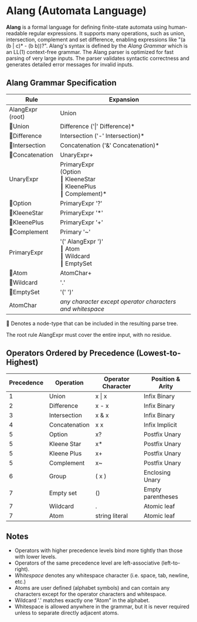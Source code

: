 ﻿# Alang (Automata Language)

**Alang** is a formal language for defining finite-state automata using human-readable regular expressions. 
It supports many operations, such as union, intersection, complement and set difference, 
enabling expressions like "(a (b | c)* - (b b))?". 
Alang's syntax is defined by the *Alang Grammar* which is an LL(1) context-free grammar. 
The Alang parser is optimized for fast parsing of very large inputs.
The parser validates syntactic correctness and generates detailed error messages for invalid inputs. 

## Alang Grammar Specification

| Rule                             | Expansion                                                     |
|----------------------------------|---------------------------------------------------------------|
| AlangExpr (root)                     | Union                                                    |
| :small_blue_diamond:Union            | Difference  ('\|' Difference)*                            |
| :small_blue_diamond:Difference       | Intersection ('-' Intersection)*                          |
| :small_blue_diamond:Intersection     | Concatenation ('&' Concatenation)*                        |
| :small_blue_diamond:Concatenation    | UnaryExpr+                                                |
| UnaryExpr           | PrimaryExpr<br> (Option <br>┃ KleeneStar <br>┃ KleenePlus <br>┃ Complement)* |
| :small_blue_diamond:Option           | PrimaryExpr '?'                                           |
| :small_blue_diamond:KleeneStar       | PrimaryExpr '*'                                           |
| :small_blue_diamond:KleenePlus       | PrimaryExpr '+'                                           |
| :small_blue_diamond:Complement       | Primary '~'                                               |
| PrimaryExpr          | '(' AlangExpr ')' <br>┃ Atom <br>┃  Wildcard <br>┃ EmptySet               |
| :small_blue_diamond:Atom                 | AtomChar+                                             |
| :small_blue_diamond:Wildcard             | '.'                                                   |
| :small_blue_diamond:EmptySet          | '(' ')'                                                  |
| AtomChar             | *any character except operator characters and whitespace*                 |

:small_blue_diamond: Denotes a node-type that can be included in the resulting parse tree.

The root rule AlangExpr must cover the entire input, with no residue. 

## Operators Ordered by Precedence (Lowest-to-Highest)

| Precedence | Operation       | Operator Character | Position & Arity   |
|------------|-----------------|--------------------|--------------------|
| 1          | Union           | x \| x             | Infix Binary       |
| 2          | Difference      | x - x              | Infix Binary       |
| 3          | Intersection    | x & x              | Infix Binary       |
| 4          | Concatenation   | x x                | Infix Implicit     |
| 5          | Option          | x?                 | Postfix Unary      |
| 5          | Kleene Star     | x*                 | Postfix Unary      |
| 5          | Kleene Plus     | x+                 | Postfix Unary      |
| 5          | Complement      | x~                 | Postfix Unary      |
| 6          | Group           | ( x )              | Enclosing Unary    |
| 7          | Empty set       | ()                 | Empty parentheses  |
| 7          | Wildcard        | .                  | Atomic leaf        |
| 7          | Atom            | string literal     | Atomic leaf        |

## Notes

- Operators with higher precedence levels bind more tightly than those with lower levels.
- Operators of the same precedence level are left-associative (left-to-right).
- *Whitespace* denotes any whitespace character (i.e. space, tab, newline, etc.)
- Atoms are user defined (alphabet symbols) and can contain any characters except for the operator characters and whitespace.
- Wildcard '.' matches exactly one “Atom” in the alphabet.
- Whitespace is allowed anywhere in the grammar, but it is never required unless to separate directly adjacent atoms.

